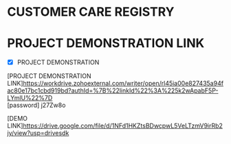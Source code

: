 # CUSTOMER CARE REGISTRY
# PROJECT DEMONSTRATION LINK

- [x] PROJECT DEMONSTRATION

[PROJECT DEMONSTRATION LINK]https://workdrive.zohoexternal.com/writer/open/rl45ia00e827435a94fac80e17bc1cbd919bd?authId=%7B%22linkId%22%3A%225k2wApabF5P-LYmlU%22%7D <br> 
[password] j27Zw8o<br>

[DEMO LINK]https://drive.google.com/file/d/1NFd1HKZtsBDwcpwL5VeLTzmV9irRb2jy/view?usp=drivesdk <br>



